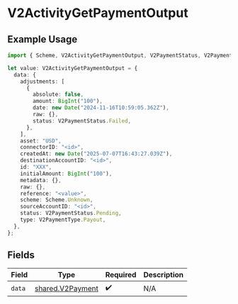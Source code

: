 # V2ActivityGetPaymentOutput

## Example Usage

```typescript
import { Scheme, V2ActivityGetPaymentOutput, V2PaymentStatus, V2PaymentType } from "@formance/formance-sdk/sdk/models/shared";

let value: V2ActivityGetPaymentOutput = {
  data: {
    adjustments: [
      {
        absolute: false,
        amount: BigInt("100"),
        date: new Date("2024-11-16T10:59:05.362Z"),
        raw: {},
        status: V2PaymentStatus.Failed,
      },
    ],
    asset: "USD",
    connectorID: "<id>",
    createdAt: new Date("2025-07-07T16:43:27.039Z"),
    destinationAccountID: "<id>",
    id: "XXX",
    initialAmount: BigInt("100"),
    metadata: {},
    raw: {},
    reference: "<value>",
    scheme: Scheme.Unknown,
    sourceAccountID: "<id>",
    status: V2PaymentStatus.Pending,
    type: V2PaymentType.Payout,
  },
};
```

## Fields

| Field                                                       | Type                                                        | Required                                                    | Description                                                 |
| ----------------------------------------------------------- | ----------------------------------------------------------- | ----------------------------------------------------------- | ----------------------------------------------------------- |
| `data`                                                      | [shared.V2Payment](../../../sdk/models/shared/v2payment.md) | :heavy_check_mark:                                          | N/A                                                         |